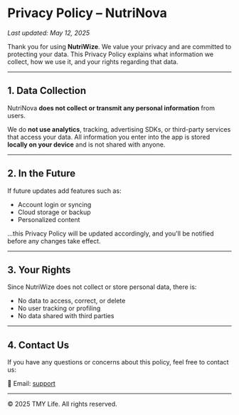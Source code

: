 
# Privacy Policy – NutriNova

_Last updated: May 12, 2025_

Thank you for using **NutriWize**. We value your privacy and are committed to protecting your data. This Privacy Policy explains what information we collect, how we use it, and your rights regarding that data.

---

## 1. Data Collection

NutriNova **does not collect or transmit any personal information** from users.

We do **not use analytics**, tracking, advertising SDKs, or third-party services that access your data. All information you enter into the app is stored **locally on your device** and is not shared with anyone.

---

## 2. In the Future

If future updates add features such as:
- Account login or syncing
- Cloud storage or backup
- Personalized content

...this Privacy Policy will be updated accordingly, and you'll be notified before any changes take effect.

---

## 3. Your Rights

Since NutriWize does not collect or store personal data, there is:
- No data to access, correct, or delete
- No user tracking or profiling
- No data shared with third parties

---

## 4. Contact Us

If you have any questions or concerns about this policy, feel free to contact us:

📧 Email: [support](mailto:tmylifetech@gmail.com)

---

© 2025 TMY Life. All rights reserved.
